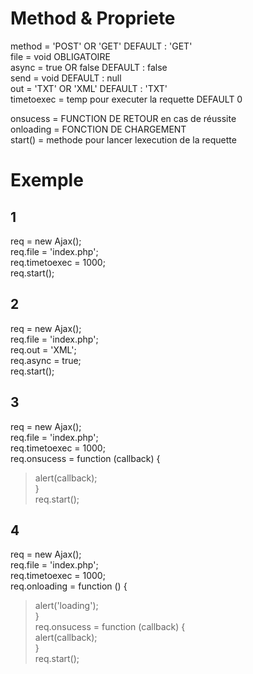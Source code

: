 # Method & Propriete #

method = 'POST' OR 'GET' DEFAULT : 'GET'<br>
file = void OBLIGATOIRE<br>
async = true OR false DEFAULT : false<br>
send = void DEFAULT : null<br>
out = 'TXT' OR 'XML' DEFAULT : 'TXT'<br>
timetoexec = temp pour executer la requette DEFAULT 0<br>

onsucess = FUNCTION DE RETOUR en cas de réussite<br>
onloading = FONCTION DE CHARGEMENT<br>
start() = methode pour lancer lexecution de la requette<br>


<h1>Exemple</h1>

<h2>1</h2>
req = new Ajax();<br>
req.file = 'index.php';<br>
req.timetoexec = 1000;<br>
req.start();<br>

<h2>2</h2>
req = new Ajax();<br>
req.file = 'index.php';<br>
req.out = 'XML';<br>
req.async = true;<br>
req.start();<br>

<h2>3</h2>
req = new Ajax();<br>
req.file = 'index.php';<br>
req.timetoexec = 1000;<br>
req.onsucess = function (callback) {<br>
<blockquote>alert(callback);<br>
}<br>
req.start();<br></blockquote>

<h2>4</h2>
req = new Ajax();<br>
req.file = 'index.php';<br>
req.timetoexec = 1000;<br>
req.onloading = function () {<br>
<blockquote>alert('loading');<br>
}<br>
req.onsucess = function (callback) {<br>
alert(callback);<br>
}<br>
req.start();<br>